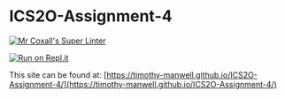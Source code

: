 # ICS2O-Assignment-4

[![Mr Coxall's Super Linter](https://github.com/timothy-manwell/ICS2O-Assignment-4/workflows/Mr%20Coxall's%20Super%20Linter/badge.svg)](https://github.com/timothy-manwell/ICS2O-Assignment-4/actions)

[![Run on Repl.it](https://repl.it/badge/github/timothy-manwell/ICS2O-Assignment-4)](https://repl.it/github/timothy-manwell/ICS2O-Assignment-4)

This site can be found at: [https://timothy-manwell.github.io/ICS2O-Assignment-4/](https://timothy-manwell.github.io/ICS2O-Assignment-4/)
